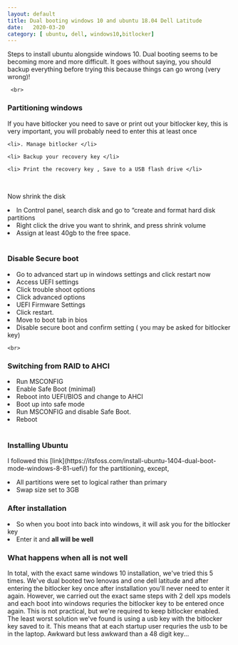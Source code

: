 ```yaml
---
layout: default
title: Dual booting windows 10 and ubuntu 18.04 Dell Latitude
date:   2020-03-20 
category: [ ubuntu, dell, windows10,bitlocker]
---
```




   <p>
    Steps to install ubuntu alongside windows 10. Dual booting seems to be becoming more and more difficult. It goes without saying, you should backup everything before trying this because things can go wrong (very wrong)!  
    </p>
     
     <br>     
<h3> Partitioning windows </h3>

   <p> If you have bitlocker you need to save or print out your bitlocker key, this is very important, you will probably need to enter this at least once  </p>
   
    <li>. Manage bitlocker </li>
   
    <li> Backup your recovery key </li>  
   
    <li> Print the recovery key , Save to a USB flash drive </li>
 
 <br>     
 
   <p> Now shrink the disk </p>
    <li>  In Control panel, search disk and go to “create and format hard disk partitions </li>  
    <li> Right click the drive you want to shrink, and press shrink volume </li>   
    <li> Assign at least 40gb to the free space. </li>

<br>     

<h3> Disable Secure boot </h3>

 <li> Go to advanced start up in windows settings and click restart now </li>
 <li> Access UEFI settings </li>
 <li> Click trouble shoot options </li>
 <li> Click advanced options </li>
 <li> UEFI Firmware Settings </li>
 <li> Click restart. </li>
 <li> Move to boot tab in bios </li>
 <li> Disable secure boot and confirm setting ( you may be asked for bitlocker key) </li>
    
    <br>     
    
<h3> Switching from RAID to AHCI </h3>
 <li> Run MSCONFIG </li>
 <li>  Enable Safe Boot (minimal) </li>
 <li>  Reboot into UEFI/BIOS and change to AHCI </li>
 <li>  Boot up into safe mode </li>
 <li>  Run MSCONFIG and disable Safe Boot. </li>
 <li>  Reboot </li>

<br>     

<h3> Installing Ubuntu </h3>

   <p> I followed this [link](https://itsfoss.com/install-ubuntu-1404-dual-boot-mode-windows-8-81-uefi/) for the partitioning, except,</p>
   
<li> All partitions were set to logical rather than primary</li>
<li> Swap size set to 3GB</li>

<h3> After installation </h3>
  <li> So when you boot into back into windows, it will ask you for the bitlocker key </li>
  <li> Enter it and <b> all will be well </b> </li>
  
 <h3> What happens when all is not well </h3>

<p>
 In total, with the exact same windows 10 installation, we've tried this 5 times.  We've dual booted two lenovas and one dell latitude and after entering the bitlocker key once after installation you'll never need to enter it again. However, we carried out the exact same steps with 2 dell xps models and each boot into windows requries the bitlocker key to be entered once again. This is not practical, but we're required to keep bitlocker enabled. The least worst solution we've found is using a usb key with the bitlocker key saved to it. This means that at each startup user requries the usb to be in the laptop. Awkward but less awkward than a 48 digit key...
    </p>


